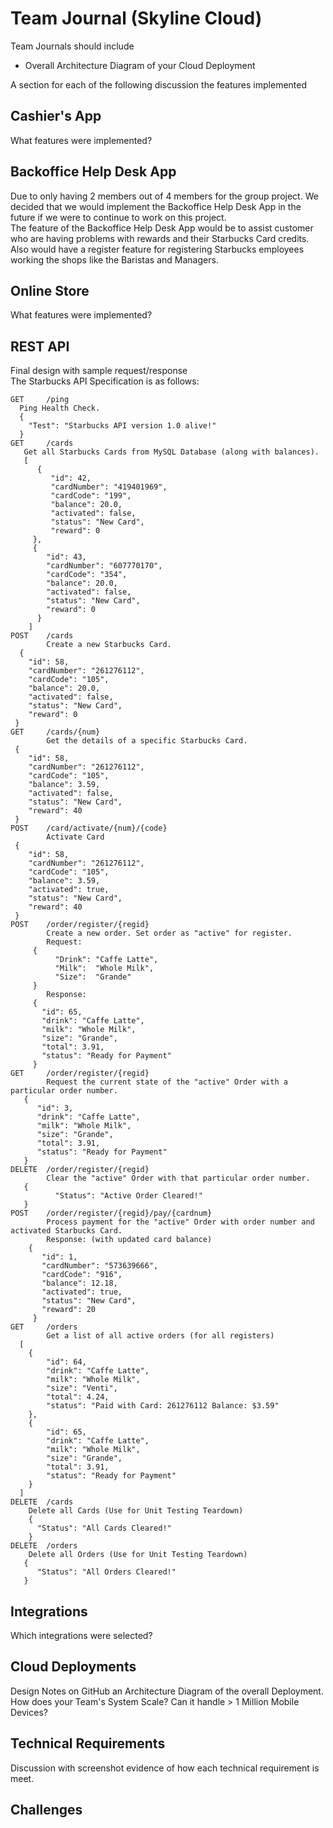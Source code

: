 # Team Journal (Skyline Cloud)

Team Journals should include
* Overall Architecture Diagram of your Cloud Deployment  

A section for each of the following discussion the features implemented  
## Cashier's App  
What features were implemented? 

## Backoffice Help Desk App  
Due to only having 2 members out of 4 members for the group project. We decided that we would implement the Backoffice Help Desk App in the future if we were to continue to work on this project.  
The feature of the Backoffice Help Desk App would be to assist customer who are having problems with rewards and their Starbucks Card credits. Also would have a register feature for registering Starbucks employees working the shops like the Baristas and Managers. 

## Online Store  
What features were implemented?  

## REST API  
Final design with sample request/response  
The Starbucks API Specification is as follows:

```
GET 	/ping  
  Ping Health Check.  
  {  
    "Test": "Starbucks API version 1.0 alive!"  
  }		
GET 	/cards 
   Get all Starbucks Cards from MySQL Database (along with balances).  
   [
      {
         "id": 42,
         "cardNumber": "419401969",
         "cardCode": "199",
         "balance": 20.0,
         "activated": false,
         "status": "New Card",
         "reward": 0
     },
     {
        "id": 43,
        "cardNumber": "607770170",
        "cardCode": "354",
        "balance": 20.0,
        "activated": false,
        "status": "New Card",
        "reward": 0
      }
    ]		
POST 	/cards
		Create a new Starbucks Card.  
  {  
    "id": 58,
    "cardNumber": "261276112",
    "cardCode": "105",
    "balance": 20.0,
    "activated": false,
    "status": "New Card",
    "reward": 0
 }  
GET 	/cards/{num}  
		Get the details of a specific Starbucks Card.  
 {  
    "id": 58,  
    "cardNumber": "261276112",  
    "cardCode": "105",  
    "balance": 3.59,  
    "activated": false,  
    "status": "New Card",  
    "reward": 40 
 }		
POST 	/card/activate/{num}/{code}  
		Activate Card  
 {  
    "id": 58,  
    "cardNumber": "261276112",  
    "cardCode": "105",  
    "balance": 3.59,  
    "activated": true,  
    "status": "New Card",  
    "reward": 40  
 }     
POST    /order/register/{regid}  
        Create a new order. Set order as "active" for register.  
        Request:  
     {  
	      "Drink": "Caffe Latte",  
	      "Milk":  "Whole Milk",  
	      "Size":  "Grande"  
     }            
	    Response:   
     {  
       "id": 65,  
       "drink": "Caffe Latte",  
       "milk": "Whole Milk",  
       "size": "Grande",  
       "total": 3.91,  
       "status": "Ready for Payment"  
     }    	    
GET     /order/register/{regid}
        Request the current state of the "active" Order with a particular order number.  
   {
      "id": 3,
      "drink": "Caffe Latte",
      "milk": "Whole Milk",
      "size": "Grande",
      "total": 3.91,
      "status": "Ready for Payment"    
   }  
DELETE  /order/register/{regid}
        Clear the "active" Order with that particular order number.  
   {  
		  "Status": "Active Order Cleared!"  
   }   
POST    /order/register/{regid}/pay/{cardnum}
        Process payment for the "active" Order with order number and activated Starbucks Card. 
        Response: (with updated card balance)  
    {
       "id": 1,
       "cardNumber": "573639666",
       "cardCode": "916",
       "balance": 12.18,
       "activated": true,
       "status": "New Card",
       "reward": 20    
     }
GET     /orders
        Get a list of all active orders (for all registers) 
  [   
    {
        "id": 64,
        "drink": "Caffe Latte",
        "milk": "Whole Milk",
        "size": "Venti",
        "total": 4.24,
        "status": "Paid with Card: 261276112 Balance: $3.59" 
    },  
    {  
        "id": 65,
        "drink": "Caffe Latte",
        "milk": "Whole Milk",
        "size": "Grande",
        "total": 3.91,
        "status": "Ready for Payment"
    }
  ]   
DELETE 	/cards  
    Delete all Cards (Use for Unit Testing Teardown)
    {  
      "Status": "All Cards Cleared!"  
    }
DELETE 	/orders  
    Delete all Orders (Use for Unit Testing Teardown)
   {
      "Status": "All Orders Cleared!"
   }
```

## Integrations  
Which integrations were selected?  

## Cloud Deployments  
Design Notes on GitHub an Architecture Diagram of the overall Deployment.  
How does your Team's System Scale?  Can it handle > 1 Million Mobile Devices?  

## Technical Requirements  
Discussion with screenshot evidence of how each technical requirement is meet.  

## Challenges

